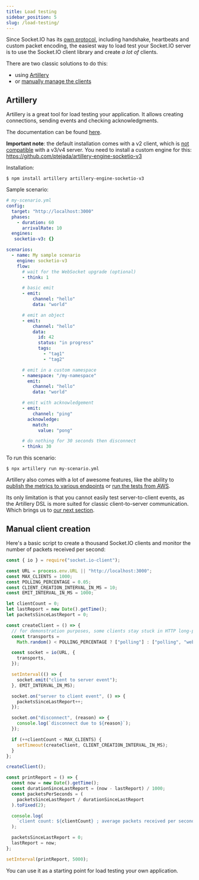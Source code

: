 ```yaml
---
title: Load testing
sidebar_position: 5
slug: /load-testing/
---
```


Since Socket.IO has its [own protocol](https://github.com/socketio/socket.io-protocol), including handshake, heartbeats and custom packet encoding, the easiest way to load test your Socket.IO server is to use the Socket.IO client library and create *a lot of* clients.

There are two classic solutions to do this:

- using [Artillery](#artillery)
- or [manually manage the clients](#manual-client-creation)

## Artillery

Artillery is a great tool for load testing your application. It allows creating connections, sending events and checking acknowledgments.

The documentation can be found [here](https://artillery.io/docs/guides/guides/socketio-reference.html).

**Important note**: the default installation comes with a v2 client, which is [not compatible](/docs/v4/client-installation/#Version-compatibility) with a v3/v4 server. You need to install a custom engine for this: https://github.com/ptejada/artillery-engine-socketio-v3

Installation:

```
$ npm install artillery artillery-engine-socketio-v3
```

Sample scenario:

```yaml
# my-scenario.yml
config:
  target: "http://localhost:3000"
  phases:
    - duration: 60
      arrivalRate: 10
  engines:
   socketio-v3: {}

scenarios:
  - name: My sample scenario
    engine: socketio-v3
    flow:
      # wait for the WebSocket upgrade (optional)
      - think: 1

      # basic emit
      - emit:
          channel: "hello"
          data: "world"

      # emit an object
      - emit:
          channel: "hello"
          data:
            id: 42
            status: "in progress"
            tags:
              - "tag1"
              - "tag2"

      # emit in a custom namespace
      - namespace: "/my-namespace"
        emit:
          channel: "hello"
          data: "world"

      # emit with acknowledgement
      - emit:
          channel: "ping"
        acknowledge:
          match:
            value: "pong"

      # do nothing for 30 seconds then disconnect
      - think: 30
```

To run this scenario:

```
$ npx artillery run my-scenario.yml
```

Artillery also comes with a lot of awesome features, like the ability to [publish the metrics to various endpoints](https://artillery.io/docs/guides/plugins/plugin-publish-metrics.html) or [run the tests from AWS](https://artillery.io/docs/guides/guides/running-tests-with-artillery-pro.html).

Its only limitation is that you cannot easily test server-to-client events, as the Artillery DSL is more suited for classic client-to-server communication. Which brings us to [our next section](#manual-client-creation).

## Manual client creation

Here's a basic script to create a thousand Socket.IO clients and monitor the number of packets received per second:

```js
const { io } = require("socket.io-client");

const URL = process.env.URL || "http://localhost:3000";
const MAX_CLIENTS = 1000;
const POLLING_PERCENTAGE = 0.05;
const CLIENT_CREATION_INTERVAL_IN_MS = 10;
const EMIT_INTERVAL_IN_MS = 1000;

let clientCount = 0;
let lastReport = new Date().getTime();
let packetsSinceLastReport = 0;

const createClient = () => {
  // for demonstration purposes, some clients stay stuck in HTTP long-polling
  const transports =
    Math.random() < POLLING_PERCENTAGE ? ["polling"] : ["polling", "websocket"];

  const socket = io(URL, {
    transports,
  });

  setInterval(() => {
    socket.emit("client to server event");
  }, EMIT_INTERVAL_IN_MS);

  socket.on("server to client event", () => {
    packetsSinceLastReport++;
  });

  socket.on("disconnect", (reason) => {
    console.log(`disconnect due to ${reason}`);
  });

  if (++clientCount < MAX_CLIENTS) {
    setTimeout(createClient, CLIENT_CREATION_INTERVAL_IN_MS);
  }
};

createClient();

const printReport = () => {
  const now = new Date().getTime();
  const durationSinceLastReport = (now - lastReport) / 1000;
  const packetsPerSeconds = (
    packetsSinceLastReport / durationSinceLastReport
  ).toFixed(2);

  console.log(
    `client count: ${clientCount} ; average packets received per second: ${packetsPerSeconds}`
  );

  packetsSinceLastReport = 0;
  lastReport = now;
};

setInterval(printReport, 5000);
```

You can use it as a starting point for load testing your own application.
